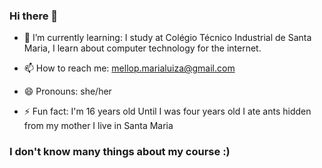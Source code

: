 ### Hi there 👋


- 🌱 I’m currently learning:
    I study at Colégio Técnico Industrial de Santa Maria, I learn about computer technology for the internet.
    
- 📫 How to reach me: 
  mellop.marialuiza@gmail.com

- 😄 Pronouns: 
  she/her
 
- ⚡ Fun fact:
I'm 16 years old
Until I was four years old I ate ants hidden from my mother
I live in Santa Maria
### I don't know many things about my course :)










<!--
**mariamello/mariamello** is a ✨ _special_ ✨ repository because its `README.md` (this file) appears on your GitHub profile.



-->
